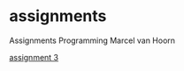 # assignments
Assignments Programming Marcel van Hoorn

[assignment 3](https://github.com/marcelhv99/assignments/blob/master/assignment3.ipynb)
